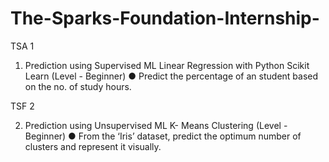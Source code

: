 # The-Sparks-Foundation-Internship-
TSA 1
1. Prediction using Supervised ML
Linear Regression with Python Scikit Learn (Level - Beginner)
● Predict the percentage of an student based on the no. of study hours.


TSF 2

2. Prediction using Unsupervised ML
K- Means Clustering (Level - Beginner)
● From the ‘Iris’ dataset, predict the optimum number of clusters and represent it visually.
